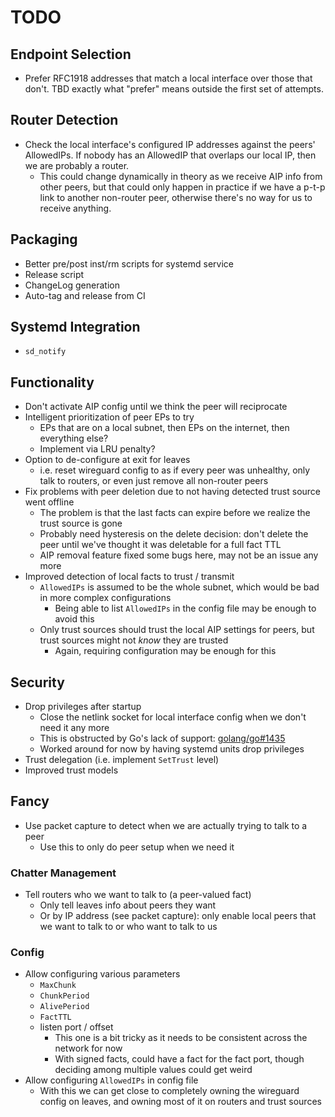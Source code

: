 # TODO

## Endpoint Selection

* Prefer RFC1918 addresses that match a local interface over those that
  don't. TBD exactly what "prefer" means outside the first set of attempts.

## Router Detection

* Check the local interface's configured IP addresses against the peers'
  AllowedIPs. If nobody has an AllowedIP that overlaps our local IP, then we
  are probably a router.
  * This could change dynamically in theory as we receive AIP info from other
    peers, but that could only happen in practice if we have a p-t-p link to
    another non-router peer, otherwise there's no way for us to receive anything.

## Packaging

* Better pre/post inst/rm scripts for systemd service
* Release script
* ChangeLog generation
* Auto-tag and release from CI

## Systemd Integration

* `sd_notify`

## Functionality

* Don't activate AIP config until we think the peer will reciprocate
* Intelligent prioritization of peer EPs to try
  * EPs that are on a local subnet, then EPs on the internet, then everything else?
  * Implement via LRU penalty?
* Option to de-configure at exit for leaves
  * i.e. reset wireguard config to as if every peer was unhealthy, only talk to routers,
    or even just remove all non-router peers
* Fix problems with peer deletion due to not having detected trust source went offline
  * The problem is that the last facts can expire before we realize the trust source is gone
  * Probably need hysteresis on the delete decision: don't delete the peer until we've thought it was
    deletable for a full fact TTL
  * AIP removal feature fixed some bugs here, may not be an issue any more
* Improved detection of local facts to trust / transmit
  * `AllowedIPs` is assumed to be the whole subnet, which would be bad in more complex configurations
    * Being able to list `AllowedIPs` in the config file may be enough to avoid this
  * Only trust sources should trust the local AIP settings for peers, but
    trust sources might not _know_ they are trusted
    * Again, requiring configuration may be enough for this

## Security

* Drop privileges after startup
  * Close the netlink socket for local interface config when we don't need it any more
  * This is obstructed by Go's lack of support:
    [golang/go#1435](https://github.com/golang/go/issues/1435)
  * Worked around for now by having systemd units drop privileges
* Trust delegation (i.e. implement `SetTrust` level)
* Improved trust models

## Fancy

* Use packet capture to detect when we are actually trying to talk to a peer
  * Use this to only do peer setup when we need it

### Chatter Management

* Tell routers who we want to talk to (a peer-valued fact)
  * Only tell leaves info about peers they want
  * Or by IP address (see packet capture): only enable local peers that we want
    to talk to or who want to talk to us

### Config

* Allow configuring various parameters
  * `MaxChunk`
  * `ChunkPeriod`
  * `AlivePeriod`
  * `FactTTL`
  * listen port / offset
    * This one is a bit tricky as it needs to be consistent across the network for now
    * With signed facts, could have a fact for the fact port,
      though deciding among multiple values could get weird
* Allow configuring `AllowedIPs` in config file
  * With this we can get close to completely owning the wireguard config on leaves,
    and owning most of it on routers and trust sources
